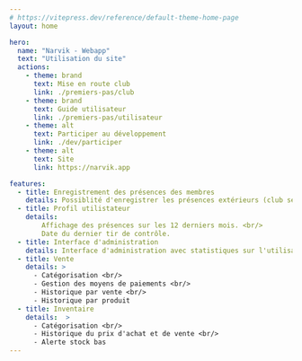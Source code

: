 ```yaml
---
# https://vitepress.dev/reference/default-theme-home-page
layout: home

hero:
  name: "Narvik - Webapp"
  text: "Utilisation du site"
  actions:
    - theme: brand
      text: Mise en route club
      link: ./premiers-pas/club
    - theme: brand
      text: Guide utilisateur
      link: ./premiers-pas/utilisateur
    - theme: alt
      text: Participer au développement
      link: ./dev/participer
    - theme: alt
      text: Site
      link: https://narvik.app

features:
  - title: Enregistrement des présences des membres
    details: Possiblité d'enregistrer les présences extérieurs (club secondaire, découverte, initiation).
  - title: Profil utilistateur
    details:
        Affichage des présences sur les 12 derniers mois. <br/>
        Date du dernier tir de contrôle.
  - title: Interface d'administration
    details: Interface d'administration avec statistiques sur l'utilisation des postes et la présences.
  - title: Vente
    details: >
      - Catégorisation <br/>
      - Gestion des moyens de paiements <br/>
      - Historique par vente <br/>
      - Historique par produit
  - title: Inventaire
    details:  >
      - Catégorisation <br/>
      - Historique du prix d'achat et de vente <br/>
      - Alerte stock bas
---
```

